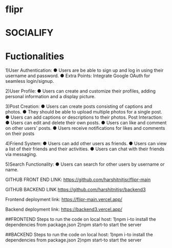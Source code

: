 ﻿# flipr
# SOCIALIFY
# Fuctionalities
1)User Authentication:
● Users are be able to sign up and log in using their username and password.
● Extra Points: Integrate Google OAuth for seamless login/signup.

2)User Profile: 
● Users can create and customize their profiles, adding personal information and a display picture. 

3)Post Creation: 
● Users can create posts consisting of captions and photos. 
● They should be able to upload multiple photos for a single post.
● Users can add captions or descriptions to their photos. Post Interaction: 
● Users can edit and delete their own posts. 
● Users can like and comment on other users' posts.
● Users receive notifications for likes and comments on their posts

4)Friend System:
● Users can add other users as friends. 
● Users can view a list of their friends and their activities. 
● Users can chat with their friends via messaging. 

5)Search Functionality: 
● Users can search for other users by username or name.

GITHUB FRONT END LINK:
https://github.com/harshitnitjsr/flipr-main

GITHUB BACKEND LINK
https://github.com/harshitnitjsr/backend3

Frontend deployment link: 
https://flipr-main.vercel.app/

Backend deployment link:
https://backend3.vercel.app/



##FRONTEND
Steps to run the code on local host:
1)npm i-to install the dependencies from package.json
2)npm start-to start the server

##BACKEND
Steps to run the code on local host:
1)npm i-to install the dependencies from package.json
2)npm start-to start the server


